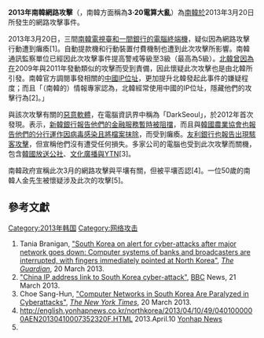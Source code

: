 **2013年南韓網路攻擊**（，南韓方面稱為**3·20電算大亂**）為[南韓於](https://zh.wikipedia.org/wiki/南韓 "wikilink")2013年3月20日所發生的網路攻擊事件。

2013年3月20日，三間[南韓電視臺和一間銀行的電腦終端機](https://zh.wikipedia.org/wiki/南韓 "wikilink")，疑似因為網路攻擊行動遭到癱瘓\[1\]。自動提款機和行動裝置付費機制也遭到此次攻擊所影響。南韓通訊監察單位已經因此次攻擊事件提高警戒等級至3級（最高為5級）。[北韓曾因為在](https://zh.wikipedia.org/wiki/北韓 "wikilink")2009年與2011年發動類似的攻擊而受到責備，因此懷疑此次攻擊也是由北韓所引發。南韓官方調閱事發相關的[中國](../Page/中國.md "wikilink")[IP位址](https://zh.wikipedia.org/wiki/IP "wikilink")，更加提升北韓發起此事件的嫌疑程度；而且「（南韓的）情報專家認為，北韓經常使用中國的IP位址，隱藏他們的攻擊行為\[2\]。」

與該次攻擊有關的[惡意軟體](https://zh.wikipedia.org/wiki/惡意軟體 "wikilink")，在電腦資訊界中稱為「DarkSeoul」，於2012年首次發現。表示，[新韓銀行報告他們的金融服務暫時被阻擋](../Page/新韓銀行.md "wikilink")，而且與[韓國農業協會也報告他們的分行運作因病毒感染且將檔案抹除](../Page/韓國農業協會.md "wikilink")，而受到癱瘓。[友利銀行也報告出現駭客攻擊](../Page/友利銀行.md "wikilink")，但宣稱他們沒有遭受任何損失。多家公司的電腦也受到此次攻擊而關機，包含[韓國放送公社](../Page/韓國放送公社.md "wikilink")、[文化廣播與](https://zh.wikipedia.org/wiki/文化廣播_\(韓國\) "wikilink")[YTN](../Page/YTN.md "wikilink")\[3\]。

南韓政府宣稱此次3月的網路攻擊與平壤有關，但被平壤否認\[4\]。一位50歲的南韓人金先生被懷疑涉及此次的攻擊\[5\]。

## 參考文獻

[Category:2013年韩国](https://zh.wikipedia.org/wiki/Category:2013年韩国 "wikilink")
[Category:网络攻击](https://zh.wikipedia.org/wiki/Category:网络攻击 "wikilink")

1.  Tania Branigan, ["South Korea on alert for cyber-attacks after major
    network goes down: Computer systems of banks and broadcasters are
    interrupted, with fingers immediately pointed at North
    Korea"](http://www.guardian.co.uk/world/2013/mar/20/south-korea-under-cyber-attack),
    *[The
    Guardian](https://zh.wikipedia.org/wiki/The_Guardian "wikilink")*,
    20 March 2013.
2.  ["China IP address link to South Korea
    cyber-attack"](http://www.bbc.co.uk/news/world-asia-21873017),
    [BBC](https://zh.wikipedia.org/wiki/BBC "wikilink") News, 21 March
    2013.
3.  Choe Sang-Hun, ["Computer Networks in South Korea Are Paralyzed in
    Cyberattacks"](http://www.nytimes.com/2013/03/21/world/asia/south-korea-computer-network-crashes.html),
    *[The New York
    Times](https://zh.wikipedia.org/wiki/The_New_York_Times "wikilink")*,
    20 March 2013.
4.  <http://english.yonhapnews.co.kr/northkorea/2013/04/10/49/0401000000AEN20130410007352320F.HTML>
    2013.April.10 [Yonhap
    News](https://zh.wikipedia.org/wiki/Yonhap_News "wikilink")
5.